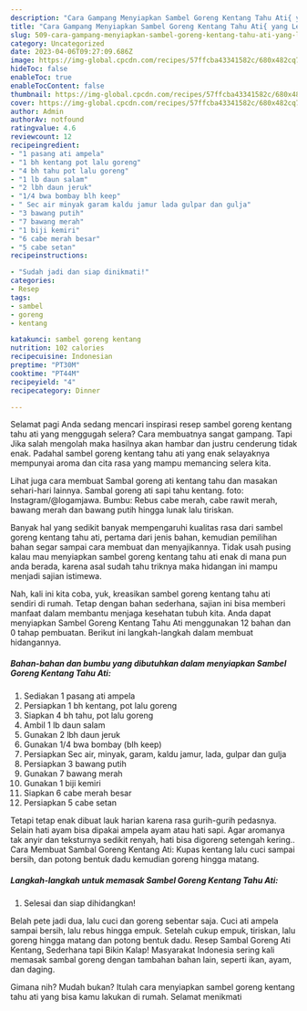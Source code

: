 ```yaml
---
description: "Cara Gampang Menyiapkan Sambel Goreng Kentang Tahu Ati{ yang Lezat,  Menu Buat lebaran"
title: "Cara Gampang Menyiapkan Sambel Goreng Kentang Tahu Ati{ yang Lezat,  Menu Buat lebaran"
slug: 509-cara-gampang-menyiapkan-sambel-goreng-kentang-tahu-ati-yang-lezat-menu-buat-lebaran
category: Uncategorized
date: 2023-04-06T09:27:09.686Z
image: https://img-global.cpcdn.com/recipes/57ffcba43341582c/680x482cq70/sambel-goreng-kentang-tahu-ati-foto-resep-utama.jpg
hideToc: false
enableToc: true
enableTocContent: false
thumbnail: https://img-global.cpcdn.com/recipes/57ffcba43341582c/680x482cq70/sambel-goreng-kentang-tahu-ati-foto-resep-utama.jpg
cover: https://img-global.cpcdn.com/recipes/57ffcba43341582c/680x482cq70/sambel-goreng-kentang-tahu-ati-foto-resep-utama.jpg
author: Admin
authorAv: notfound
ratingvalue: 4.6
reviewcount: 12
recipeingredient:
- "1 pasang ati ampela"
- "1 bh kentang pot lalu goreng"
- "4 bh tahu pot lalu goreng"
- "1 lb daun salam"
- "2 lbh daun jeruk"
- "1/4 bwa bombay blh keep"
- " Sec air minyak garam kaldu jamur lada gulpar dan gulja"
- "3 bawang putih"
- "7 bawang merah"
- "1 biji kemiri"
- "6 cabe merah besar"
- "5 cabe setan"
recipeinstructions:

- "Sudah jadi dan siap dinikmati!"
categories:
- Resep
tags:
- sambel
- goreng
- kentang

katakunci: sambel goreng kentang 
nutrition: 102 calories
recipecuisine: Indonesian
preptime: "PT30M"
cooktime: "PT44M"
recipeyield: "4"
recipecategory: Dinner

---
```



Selamat pagi Anda sedang mencari inspirasi resep sambel goreng kentang tahu ati yang menggugah selera? Cara membuatnya sangat gampang. Tapi Jika salah mengolah maka hasilnya akan hambar dan justru cenderung tidak enak. Padahal sambel goreng kentang tahu ati yang enak selayaknya mempunyai aroma dan cita rasa yang mampu memancing selera kita.


Lihat juga cara membuat Sambal goreng ati kentang tahu dan masakan sehari-hari lainnya. Sambal goreng ati sapi tahu kentang. foto: Instagram/@logamjawa. Bumbu: Rebus cabe merah, cabe rawit merah, bawang merah dan bawang putih hingga lunak lalu tiriskan.

Banyak hal yang sedikit banyak mempengaruhi kualitas rasa dari sambel goreng kentang tahu ati, pertama dari jenis bahan, kemudian pemilihan bahan segar sampai cara membuat dan menyajikannya. Tidak usah pusing kalau mau menyiapkan sambel goreng kentang tahu ati enak di mana pun anda berada, karena asal sudah tahu triknya maka hidangan ini mampu menjadi sajian istimewa.


Nah, kali ini kita coba, yuk, kreasikan sambel goreng kentang tahu ati sendiri di rumah. Tetap dengan bahan sederhana, sajian ini bisa memberi manfaat dalam membantu menjaga kesehatan tubuh kita. Anda dapat menyiapkan Sambel Goreng Kentang Tahu Ati menggunakan 12 bahan dan 0 tahap pembuatan. Berikut ini langkah-langkah dalam membuat hidangannya.

<!--inarticleads1-->

##### Bahan-bahan dan bumbu yang dibutuhkan dalam menyiapkan Sambel Goreng Kentang Tahu Ati:

1. Sediakan 1 pasang ati ampela
1. Persiapkan 1 bh kentang, pot lalu goreng
1. Siapkan 4 bh tahu, pot lalu goreng
1. Ambil 1 lb daun salam
1. Gunakan 2 lbh daun jeruk
1. Gunakan 1/4 bwa bombay (blh keep)
1. Persiapkan  Sec air, minyak, garam, kaldu jamur, lada, gulpar dan gulja
1. Persiapkan 3 bawang putih
1. Gunakan 7 bawang merah
1. Gunakan 1 biji kemiri
1. Siapkan 6 cabe merah besar
1. Persiapkan 5 cabe setan


Tetapi tetap enak dibuat lauk harian karena rasa gurih-gurih pedasnya. Selain hati ayam bisa dipakai ampela ayam atau hati sapi. Agar aromanya tak anyir dan teksturnya sedikit renyah, hati bisa digoreng setengah kering.. Cara Membuat Sambal Goreng Kentang Ati: Kupas kentang lalu cuci sampai bersih, dan potong bentuk dadu kemudian goreng hingga matang. 

<!--inarticleads2-->

##### Langkah-langkah untuk memasak Sambel Goreng Kentang Tahu Ati:


1. Selesai dan siap dihidangkan!

Belah pete jadi dua, lalu cuci dan goreng sebentar saja. Cuci ati ampela sampai bersih, lalu rebus hingga empuk. Setelah cukup empuk, tiriskan, lalu goreng hingga matang dan potong bentuk dadu. Resep Sambal Goreng Ati Kentang, Sederhana tapi Bikin Kalap! Masyarakat Indonesia sering kali memasak sambal goreng dengan tambahan bahan lain, seperti ikan, ayam, dan daging. 

Gimana nih? Mudah bukan? Itulah cara menyiapkan sambel goreng kentang tahu ati yang bisa kamu lakukan di rumah. Selamat menikmati
